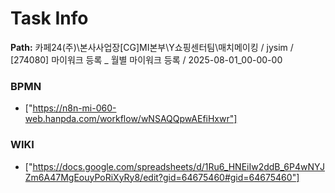 # Task Info

**Path:** 카페24(주)\본사사업장\[CG]MI본부\Y쇼핑센터팀\매치메이킹 / jysim / [274080] 마이워크 등록 _ 월별 마이워크 등록 / 2025-08-01_00-00-00

### BPMN
- ["https://n8n-mi-060-web.hanpda.com/workflow/wNSAQQpwAEfiHxwr"]

### WIKI
- ["https://docs.google.com/spreadsheets/d/1Ru6_HNEiIw2ddB_6P4wNYJZm6A47MgEouyPoRiXyRy8/edit?gid=64675460#gid=64675460"]

